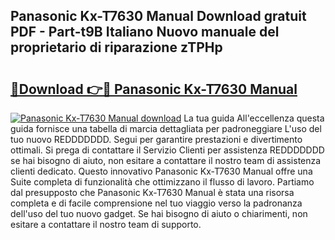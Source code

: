 ## Panasonic Kx-T7630 Manual Download gratuit PDF - Part-t9B Italiano Nuovo manuale del proprietario di riparazione zTPHp

# <h2><a href="http://dff3mi.blite.top/?on=Panasonic+Kx-T7630+Manual">🔗Download 👉🔴 Panasonic Kx-T7630 Manual</a></h2>

[![Panasonic Kx-T7630 Manual download](https://i.imgur.com/lujVjoI.png)](http://dff3mi.blite.top/?on=Panasonic+Kx-T7630+Manual)
La tua guida All'eccellenza questa guida fornisce una tabella di marcia dettagliata per padroneggiare L'uso del tuo nuovo REDDDDDDD. Segui per garantire prestazioni e divertimento ottimali. Si prega di contattare il Servizio Clienti per assistenza REDDDDDDD se hai bisogno di aiuto, non esitare a contattare il nostro team di assistenza clienti dedicato. Questo innovativo Panasonic Kx-T7630 Manual offre una Suite completa di funzionalità che ottimizzano il flusso di lavoro. Partiamo dal presupposto che Panasonic Kx-T7630 Manual è stata una risorsa completa e di facile comprensione nel tuo viaggio verso la padronanza dell'uso del tuo nuovo gadget. Se hai bisogno di aiuto o chiarimenti, non esitare a contattare il nostro team di supporto.
